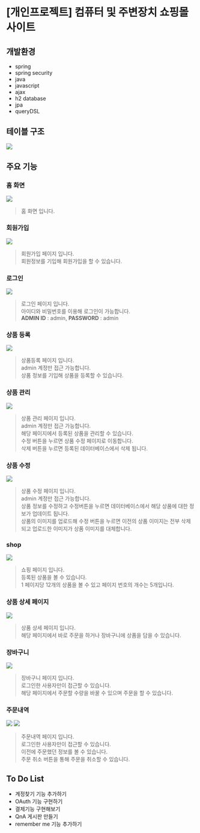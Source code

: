 # [개인프로젝트] 컴퓨터 및 주변장치 쇼핑몰 사이트
## 개발환경
* spring
* spring security
* java
* javascript
* ajax
* h2 database
* jpa
* queryDSL
## 테이블 구조
<img src="./table_diagram.drawio.png">

## 주요 기능
### 홈 화면
<img src="./screenshot/홈화면.png">

> 홈 화면 입니다.
### 회원가입
<img src="./screenshot/회원가입.png">

> 회원가입 페이지 입니다.<br>
> 회원정보를 기입해 회원가입을 할 수 있습니다.
### 로그인
<img src="./screenshot/로그인.png">

> 로그인 페이지 입니다.<br>
> 아이디와 비밀번호를 이용해 로그인이 가능합니다.<br>
> __ADMIN ID__ : admin, __PASSWORD__ : admin   
### 상품 등록
<img src="./screenshot/상품등록.png">

> 상품등록 페이지 입니다.<br>
> admin 계정만 접근 가능합니다.<br>
> 상품 정보를 기입해 상품을 등록할 수 있습니다.
### 상품 관리
<img src="./screenshot/상품관리.png">

> 상품 관리 페이지 입니다.<br>
> admin 계정만 접근 가능합니다.<br>
> 해당 페이지에서 등록된 상품을 관리할 수 있습니다.<br>
> 수정 버튼을 누르면 상품 수정 페이지로 이동합니다.<br>
> 삭제 버튼을 누르면 등록된 데이터베이스에서 삭제 됩니다.
### 상품 수정
<img src="./screenshot/상품수정.png">

> 상품 수정 페이지 입니다.<br>
> admin 계정만 접근 가능합니다.<br>
> 상품 정보를 수정하고 수정버튼을 누르면 데이터베이스에서 해당 상품에 대한 정보가 업데이트 됩니다.<br>
> 상품의 이미지를 업로드해 수정 버튼을 누르면 이전의 상품 이미지는 전부 삭제되고 업로드한 이미지가 상품 이미지를 대체합니다.
### shop
<img src="./screenshot/shop.png">

> 쇼핑 페이지 입니다.<br>
> 등록된 상품을 볼 수 있습니다.<br>
> 1 페이지당 12개의 상품을 볼 수 있고 페이지 번호의 개수는 5개입니다.
### 상품 상세 페이지
<img src="./screenshot/상품보기.png">

> 상품 상세 페이지 입니다.<br>
> 해당 페이지에서 바로 주문을 하거나 장바구니에 상품을 담을 수 있습니다.
### 장바구니
<img src="./screenshot/장바구니.png">

> 장바구니 페이지 입니다.<br>
> 로그인한 사용자만이 접근할 수 있습니다.<br>
> 해당 페이지에서 주문할 수량을 바꿀 수 있으며 주문을 할 수 있습니다.
### 주문내역
<img src="./screenshot/주문내역.png">
<img src="./screenshot/주문취소.png">

> 주문내역 페이지 입니다.<br>
> 로그인한 사용자만이 접근할 수 있습니다.<br>
> 이전에 주문했던 정보를 볼 수 있습니다.<br>
> 주문 취소 버튼을 통해 주문을 취소할 수 있습니다.
## To Do List
* 계정찾기 기능 추가하기
* OAuth 기능 구현하기
* 결제기능 구현해보기
* QnA 게시판 만들기
* remember me 기능 추가하기